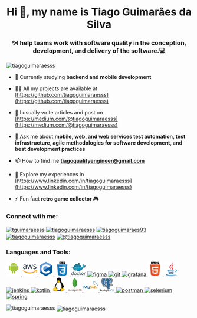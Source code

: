 <h1 align="center">Hi 👋, my name is Tiago Guimarães da Silva</h1>
<h3 align="center">✨I help teams work with software quality in the conception, development, and delivery of the software.💻</h3>

<p align="left"> <img src="https://komarev.com/ghpvc/?username=tiagoguimaraesss&label=Profile%20views&color=0e75b6&style=flat" alt="tiagoguimaraesss" /> </p>

- 🌱 Currently studying **backend and mobile development**

- 👨‍💻 All my projects are available at [https://github.com/tiagoguimaraesss](https://github.com/tiagoguimaraesss)

- 📝 I usually write articles and post on [https://medium.com/@tiagoguimaraesss](https://medium.com/@tiagoguimaraesss)

- 💬 Ask me about **mobile, web, and web services test automation, test infrastructure, agile methodologies for software development, and best development practices**

- 📫 How to find me **tiagoqualityengineer@gmail.com**

- 📄 Explore my experiences in [https://www.linkedin.com/in/tiagoguimaraesss](https://www.linkedin.com/in/tiagoguimaraesss)

- ⚡ Fun fact **retro game collector :video_game:**

<h3 align="left">Connect with me:</h3>
<p align="left">
<a href="https://twitter.com/tguimaraesss" target="blank"><img align="center" src="https://raw.githubusercontent.com/rahuldkjain/github-profile-readme-generator/master/src/images/icons/Social/twitter.svg" alt="tguimaraesss" height="30" width="40" /></a>
<a href="https://linkedin.com/in/tiagoguimaraesss" target="blank"><img align="center" src="https://raw.githubusercontent.com/rahuldkjain/github-profile-readme-generator/master/src/images/icons/Social/linked-in-alt.svg" alt="tiagoguimaraesss" height="30" width="40" /></a>
<a href="https://fb.com/tiagoguimaraes93" target="blank"><img align="center" src="https://raw.githubusercontent.com/rahuldkjain/github-profile-readme-generator/master/src/images/icons/Social/facebook.svg" alt="tiagoguimaraes93" height="30" width="40" /></a>
<a href="https://instagram.com/tiagoguimaraesss" target="blank"><img align="center" src="https://raw.githubusercontent.com/rahuldkjain/github-profile-readme-generator/master/src/images/icons/Social/instagram.svg" alt="tiagoguimaraesss" height="30" width="40" /></a>
<a href="https://medium.com/@tiagoguimaraesss" target="blank"><img align="center" src="https://raw.githubusercontent.com/rahuldkjain/github-profile-readme-generator/master/src/images/icons/Social/medium.svg" alt="@tiagoguimaraesss" height="30" width="40" /></a>
</p>

<h3 align="left">Languages and Tools:</h3>
<p align="left"> <a href="https://developer.android.com" target="_blank"> <img src="https://raw.githubusercontent.com/devicons/devicon/master/icons/android/android-original-wordmark.svg" alt="android" width="40" height="40"/> </a> <a href="https://aws.amazon.com" target="_blank"> <img src="https://raw.githubusercontent.com/devicons/devicon/master/icons/amazonwebservices/amazonwebservices-original-wordmark.svg" alt="aws" width="40" height="40"/> </a> <a href="https://www.cprogramming.com/" target="_blank"> <img src="https://raw.githubusercontent.com/devicons/devicon/master/icons/c/c-original.svg" alt="c" width="40" height="40"/> </a> <a href="https://www.w3schools.com/css/" target="_blank"> <img src="https://raw.githubusercontent.com/devicons/devicon/master/icons/css3/css3-original-wordmark.svg" alt="css3" width="40" height="40"/> </a> <a href="https://www.docker.com/" target="_blank"> <img src="https://raw.githubusercontent.com/devicons/devicon/master/icons/docker/docker-original-wordmark.svg" alt="docker" width="40" height="40"/> </a> <a href="https://www.figma.com/" target="_blank"> <img src="https://www.vectorlogo.zone/logos/figma/figma-icon.svg" alt="figma" width="40" height="40"/> </a> <a href="https://git-scm.com/" target="_blank"> <img src="https://www.vectorlogo.zone/logos/git-scm/git-scm-icon.svg" alt="git" width="40" height="40"/> </a> <a href="https://grafana.com" target="_blank"> <img src="https://www.vectorlogo.zone/logos/grafana/grafana-icon.svg" alt="grafana" width="40" height="40"/> </a> <a href="https://www.w3.org/html/" target="_blank"> <img src="https://raw.githubusercontent.com/devicons/devicon/master/icons/html5/html5-original-wordmark.svg" alt="html5" width="40" height="40"/> </a> <a href="https://www.java.com" target="_blank"> <img src="https://raw.githubusercontent.com/devicons/devicon/master/icons/java/java-original.svg" alt="java" width="40" height="40"/> </a> <a href="https://www.jenkins.io" target="_blank"> <img src="https://www.vectorlogo.zone/logos/jenkins/jenkins-icon.svg" alt="jenkins" width="40" height="40"/> </a> <a href="https://kotlinlang.org" target="_blank"> <img src="https://www.vectorlogo.zone/logos/kotlinlang/kotlinlang-icon.svg" alt="kotlin" width="40" height="40"/> </a> <a href="https://www.linux.org/" target="_blank"> <img src="https://raw.githubusercontent.com/devicons/devicon/master/icons/linux/linux-original.svg" alt="linux" width="40" height="40"/> </a> <a href="https://www.mongodb.com/" target="_blank"> <img src="https://raw.githubusercontent.com/devicons/devicon/master/icons/mongodb/mongodb-original-wordmark.svg" alt="mongodb" width="40" height="40"/> </a> <a href="https://www.mysql.com/" target="_blank"> <img src="https://raw.githubusercontent.com/devicons/devicon/master/icons/mysql/mysql-original-wordmark.svg" alt="mysql" width="40" height="40"/> </a> <a href="https://www.postgresql.org" target="_blank"> <img src="https://raw.githubusercontent.com/devicons/devicon/master/icons/postgresql/postgresql-original-wordmark.svg" alt="postgresql" width="40" height="40"/> </a> <a href="https://postman.com" target="_blank"> <img src="https://www.vectorlogo.zone/logos/getpostman/getpostman-icon.svg" alt="postman" width="40" height="40"/> </a> <a href="https://www.selenium.dev" target="_blank"> <img src="https://raw.githubusercontent.com/detain/svg-logos/780f25886640cef088af994181646db2f6b1a3f8/svg/selenium-logo.svg" alt="selenium" width="40" height="40"/> </a> <a href="https://spring.io/" target="_blank"> <img src="https://www.vectorlogo.zone/logos/springio/springio-icon.svg" alt="spring" width="40" height="40"/> </a> </p>

<p><img align="left" src="https://github-readme-stats.vercel.app/api/top-langs?username=tiagoguimaraesss&show_icons=true&locale=en&layout=compact" alt="tiagoguimaraesss" /></p>

<p>&nbsp;<img align="center" src="https://github-readme-stats.vercel.app/api?username=tiagoguimaraesss&show_icons=true&locale=en" alt="tiagoguimaraesss" /></p>
